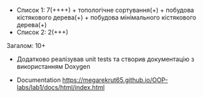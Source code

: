 ﻿* Список 1: 7(++++) + топологічне сортування(+) + побудова кістякового дерева(+) + побудова мінімального кістякового дерева(+)
* Список 2: 2(+++)

Загалом: 10+

* Додатково реалізував unit tests та створив документацію з використанням Doxygen

* Documentation https://megarekrut65.github.io/OOP-labs/lab1/docs/html/index.html
